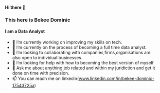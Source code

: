 #### Hi there 👋
### This here is Bekee Dominic
#### I am a Data Analyst


- 🔭 I’m currently working on improving my skills on tech.
- 🌱 I’m currently on the process of becoming a full time data analyst.
- 👯 I’m looking to collaborating with companies,firms,organisations am also open to individual businesses.
- 🤔 I’m looking for help with how to becoming the best version of myself.
- 💬 Ask me about anything job related and within my juridiction and get it done on time with precision.
- 📫 You can reach me on linkedin(www.linkedin.com/in/bekee-dominic-17543725a)
